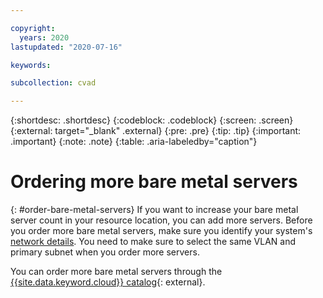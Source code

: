 ```yaml
---

copyright:
  years: 2020
lastupdated: "2020-07-16"

keywords:

subcollection: cvad

---
```


{:shortdesc: .shortdesc}
{:codeblock: .codeblock}
{:screen: .screen}
{:external: target="_blank" .external}
{:pre: .pre}
{:tip: .tip}
{:important: .important}
{:note: .note}
{:table: .aria-labeledby="caption"}


# Ordering more bare metal servers
{: #order-bare-metal-servers}
If you want to increase your bare metal server count in your resource location, you can add more servers. Before you order more bare metal servers, make sure you identify your system's [network details](/docs/cvad?topic=cvad-post-provisioning-cvad#view-network-details). You need to make sure to select the same VLAN and primary subnet when you order more servers.

You can order more bare metal servers through the [{{site.data.keyword.cloud}} catalog](https://cloud.ibm.com/catalog?category=compute#services){: external}. 
